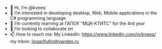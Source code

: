 - 👋 Hi, I’m @kveeq
- 👀 I’m interested in developing desktop, Web, Mobile applications in the C# programming language
- 🌱 I’m currently learning at ГАПОУ "МЦК-КТИТС" for the 4rd year
- 💞️ I’m looking to collaborate on 
- 📫 How to reach me: My LinkedIn: https://www.linkedin.com/in/kveeq/  my inbox: ilsgarifullin@yandex.ru

<!---
kveeq/kveeq is a ✨ special ✨ repository because its `README.md` (this file) appears on your GitHub profile.
You can click the Preview link to take a look at your changes.
--->
